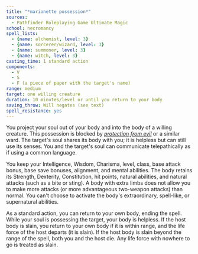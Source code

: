 ```yaml
---
title: "*marionette possession*"
sources:
  - Pathfinder Roleplaying Game Ultimate Magic
school: necromancy
spell_lists:
  - {name: alchemist, level: 3}
  - {name: sorcerer/wizard, level: 3}
  - {name: summoner, level: 3}
  - {name: witch, level: 3}
casting_time: 1 standard action
components:
  - V
  - S
  - F (a piece of paper with the target's name)
range: medium
target: one willing creature
duration: 10 minutes/level or until you return to your body
saving_throw: Will negates (see text)
spell_resistance: yes
---
```


You project your soul out of your body and into the body of a willing creature. This possession is blocked by [*protection from evil*](/spells/protection-from-evil/) or a similar ward. The target's soul shares its body with you; it is helpless but can still use its senses. You and the target's soul can communicate telepathically as if using a common language.

You keep your Intelligence, Wisdom, Charisma, level, class, base attack bonus, base save bonuses, alignment, and mental abilities. The body retains its Strength, Dexterity, Constitution, hit points, natural abilities, and natural attacks (such as a bite or sting). A body with extra limbs does not allow you to make more attacks (or more advantageous two-weapon attacks) than normal. You can't choose to activate the body's extraordinary, spell-like, or supernatural abilities.

As a standard action, you can return to your own body, ending the spell. While your soul is possessing the target, your body is helpless. If the host body is slain, you return to your own body if it is within range, and the life force of the host departs (it is slain). If the host body is slain beyond the range of the spell, both you and the host die. Any life force with nowhere to go is treated as slain.


